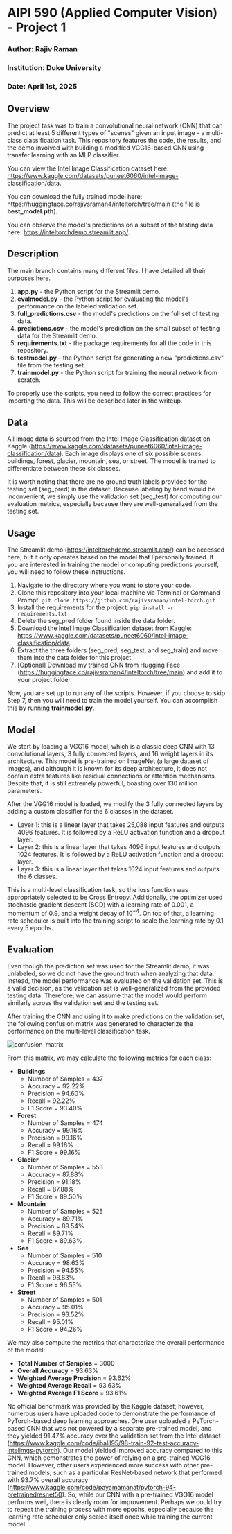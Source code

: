 # AIPI 590 (Applied Computer Vision) - Project 1
### Author: Rajiv Raman
### Institution: Duke University
### Date: April 1st, 2025

## Overview

The project task was to train a convolutional neural network (CNN) that can predict at least 5 different types of "scenes" given an input image - a multi-class classification task. This repository features the code, the results, and the demo involved with building a modified VGG16-based CNN using transfer learning with an MLP classifier. 

You can view the Intel Image Classification dataset here: https://www.kaggle.com/datasets/puneet6060/intel-image-classification/data. 

You can download the fully trained model here: https://huggingface.co/rajivsraman4/inteltorch/tree/main (the file is **best_model.pth**).

You can observe the model's predictions on a subset of the testing data here: https://inteltorchdemo.streamlit.app/.

## Description

The main branch contains many different files. I have detailed all their purposes here.

1. **app.py** - the Python script for the Streamlit demo.
2. **evalmodel.py** - the Python script for evaluating the model's performance on the labeled validation set.
3. **full_predictions.csv** - the model's predictions on the full set of testing data.
4. **predictions.csv** - the model's prediction on the small subset of testing data for the Streamlit demo.
5. **requirements.txt** - the package requirements for all the code in this repository.
6. **testmodel.py** - the Python script for generating a new "predictions.csv" file from the testing set.
7. **trainmodel.py** - the Python script for training the neural network from scratch.

To properly use the scripts, you need to follow the correct practices for importing the data. This will be described later in the writeup.

## Data

All image data is sourced from the Intel Image Classification dataset on Kaggle (https://www.kaggle.com/datasets/puneet6060/intel-image-classification/data). Each image displays one of six possible scenes: buildings, forest, glacier, mountain, sea, or street. The model is trained to differentiate between these six classes.

It is worth noting that there are no ground truth labels provided for the testing set (seg_pred) in the dataset. Because labeling by hand would be inconvenient, we simply use the validation set (seg_test) for computing our evaluation metrics, especially because they are well-generalized from the testing set.

## Usage

The Streamlit demo (https://inteltorchdemo.streamlit.app/) can be accessed here, but it only operates based on the model that I personally trained. If you are interested in training the model or computing predictions yourself, you will need to follow these instructions.

1. Navigate to the directory where you want to store your code.
2. Clone this repository into your local machine via Terminal or Command Prompt: `git clone https://github.com/rajivsraman/intel-torch.git`
3. Install the requirements for the project: `pip install -r requirements.txt`
4. Delete the seg_pred folder found inside the data folder.
5. Download the Intel Image Classification dataset from Kaggle: https://www.kaggle.com/datasets/puneet6060/intel-image-classification/data.
6. Extract the three folders (seg_pred, seg_test, and seg_train) and move them into the data folder for this project.
7. [Optional] Download my trained CNN from Hugging Face (https://huggingface.co/rajivsraman4/inteltorch/tree/main) and add it to your project folder.

Now, you are set up to run any of the scripts. However, if you choose to skip Step 7, then you will need to train the model yourself. You can accomplish this by running **trainmodel.py**.

## Model

We start by loading a VGG16 model, which is a classic deep CNN with 13 convolutional layers, 3 fully connected layers, and 16 weight layers in its architecture. This model is pre-trained on ImageNet (a large dataset of images), and although it is known for its deep architecture, it does not contain extra features like residual connections or attention mechanisms. Despite that, it is still extremely powerful, boasting over 130 million parameters.

After the VGG16 model is loaded, we modify the 3 fully connected layers by adding a custom classifier for the 6 classes in the dataset.
- Layer 1: this is a linear layer that takes 25,088 input features and outputs 4096 features. It is followed by a ReLU activation function and a dropout layer.
- Layer 2: this is a linear layer that takes 4096 input features and outputs 1024 features. It is followed by a ReLU activation function and a dropout layer.
- Layer 3: this is a linear layer that takes 1024 input features and outputs the 6 classes.

This is a multi-level classification task, so the loss function was appropriately selected to be Cross Entropy. Additionally, the optimizer used stochastic gradient descent (SGD) with a learning rate of 0.001, a momentum of 0.9, and a weight decay of $10^{-4}$. On top of that, a learning rate scheduler is built into the training script to scale the learning rate by 0.1 every 5 epochs.

## Evaluation

Even though the prediction set was used for the Streamlit demo, it was unlabeled, so we do not have the ground truth when analyzing that data. Instead, the model performance was evaluated on the validation set. This is a valid decision, as the validation set is well-generalized from the provided testing data. Therefore, we can assume that the model would perform similarly across the validation set and the testing set.

After training the CNN and using it to make predictions on the validation set, the following confusion matrix was generated to characterize the performance on the multi-level classification task.

![confusion_matrix](https://github.com/user-attachments/assets/508f5522-e7a1-40b0-b9ed-05865b0e3528)

From this matrix, we may calculate the following metrics for each class:
- **Buildings**
  - Number of Samples = 437
  - Accuracy = 92.22%
  - Precision = 94.60%
  - Recall = 92.22%
  - F1 Score = 93.40%
- **Forest**
  - Number of Samples = 474
  - Accuracy = 99.16%
  - Precision = 99.16%
  - Recall = 99.16%
  - F1 Score = 99.16%
- **Glacier**
  - Number of Samples = 553
  - Accuracy = 87.88%
  - Precision = 91.18%
  - Recall = 87.88%
  - F1 Score = 89.50%
- **Mountain**
  - Number of Samples = 525
  - Accuracy = 89.71%
  - Precision = 89.54%
  - Recall = 89.71%
  - F1 Score = 89.63%
- **Sea**
  - Number of Samples = 510
  - Accuracy = 98.63%
  - Precision = 94.55%
  - Recall = 98.63%
  - F1 Score = 96.55%
- **Street**
  - Number of Samples = 501
  - Accuracy = 95.01%
  - Precision = 93.52%
  - Recall = 95.01%
  - F1 Score = 94.26%
 
We may also compute the metrics that characterize the overall performance of the model:
- **Total Number of Samples** = 3000
- **Overall Accuracy** = 93.63%
- **Weighted Average Precision** = 93.62%
- **Weighted Average Recall** = 93.63%
- **Weighted Average F1 Score** = 93.61%

No official benchmark was provided by the Kaggle dataset; however, numerous users have uploaded code to demonstrate the performance of PyTorch-based deep learning approaches. One user uploaded a PyTorch-based CNN that was not powered by a separate pre-trained model, and they yielded 91.47% accuracy over the validation set from the Intel dataset (https://www.kaggle.com/code/ihalil95/98-train-92-test-accuracy-intelimgs-pytorch). Our model yielded improved accuracy compared to this CNN, which demonstrates the power of relying on a pre-trained VGG16 model. However, other users experienced more success with other pre-trained models, such as a particular ResNet-based network that performed with 93.7% overall accuracy (https://www.kaggle.com/code/payamamanat/pytorch-94-pretrainedresnet50). So, while our CNN with a pre-trained VGG16 model performs well, there is clearly room for improvement. Perhaps we could try to repeat the training process with more epochs, especially because the learning rate scheduler only scaled itself once while training the current model.
